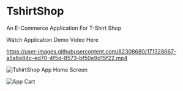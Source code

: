 # TshirtShop
An E-Commerce Application For T-Shirt Shop

Watch Application Demo Video Here


https://user-images.githubusercontent.com/82308680/171328667-a5a6e84c-ed70-4f5d-8573-bf50e9d15f22.mp4

![TshirtShop App Home Screen](https://user-images.githubusercontent.com/82308680/171373181-c523f7dc-bf5b-4cd9-8c07-bf667701434d.png)

![App Cart](https://user-images.githubusercontent.com/82308680/171373506-bd0145d8-02a2-488d-bb55-bf48ea7a64b0.png)
